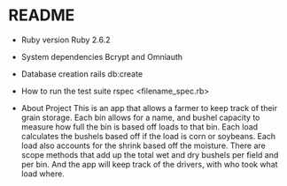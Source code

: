 # README

* Ruby version
  Ruby 2.6.2

* System dependencies
  Bcrypt and Omniauth 

* Database creation
  rails db:create

* How to run the test suite
  rspec <filename_spec.rb>

* About Project
    This is an app that allows a farmer to keep track of their grain storage. Each bin allows for a name, and bushel capacity to measure how full the bin is based off loads to that bin. Each load calculates the bushels based off if the load is corn or soybeans. Each load also accounts for the shrink based off the moisture. There are scope methods that add up the total wet and dry bushels per field and per bin. And the app will keep track of the drivers, with who took what load where. 
